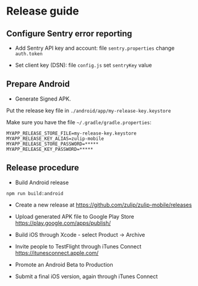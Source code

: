 # Release guide

## Configure Sentry error reporting

* Add Sentry API key and account: file `sentry.properties` change `auth.token`

* Set client key (DSN): file `config.js` set `sentryKey` value

## Prepare Android

* Generate Signed APK.

Put the release key file in `./android/app/my-release-key.keystore`

Make sure you have the file `~/.gradle/gradle.properties`:
```
MYAPP_RELEASE_STORE_FILE=my-release-key.keystore
MYAPP_RELEASE_KEY_ALIAS=zulip-mobile
MYAPP_RELEASE_STORE_PASSWORD=*****
MYAPP_RELEASE_KEY_PASSWORD=*****
```

## Release procedure

* Build Android release

```
npm run build:android
```

* Create a new release at
https://github.com/zulip/zulip-mobile/releases

* Upload generated APK file to Google Play Store
https://play.google.com/apps/publish/

* Build iOS through Xcode - select Product -> Archive

* Invite people to TestFlight through iTunes Connect
https://itunesconnect.apple.com/

* Promote an Android Beta to Production

* Submit a final iOS version, again through iTunes Connect 
